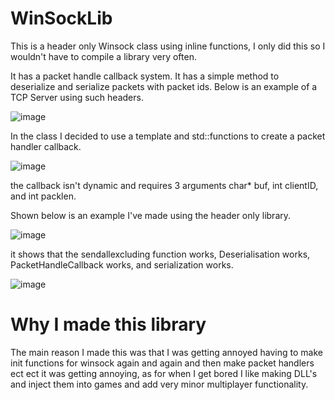 # WinSockLib


This is a header only Winsock class using inline functions, I only did this so I wouldn't have to compile a library very often.

It has a packet handle callback system. It has a simple method to deserialize and serialize packets with packet ids. Below is an example of a TCP Server using such headers.

![image](https://github.com/Matthew-C-2022/WinSock-Library/assets/112186489/95c19651-3621-4611-9f59-f096bc8bfdc9)



In the class I decided to use a template and std::functions to create a packet handler callback.

![image](https://github.com/Matthew-C-2022/WinSock-Library/assets/112186489/65e960f4-4466-45e6-adc1-954327799711)


the callback isn't dynamic and requires 3 arguments char* buf, int clientID, and int packlen.

Shown below is an example I've made using the header only library.

![image](https://github.com/Matthew-C-2022/WinSock-Library/assets/112186489/19cd5d05-f60e-4e69-aeef-b2da4b8e386d)


it shows that the sendallexcluding function works, Deserialisation works, PacketHandleCallback works, and serialization works.

![image](https://github.com/Matthew-C-2022/WinSock-Library/assets/112186489/adc1b50c-acc5-4536-81cd-6842ae4df699)





# Why I made this library

The main reason I made this was that I was getting annoyed having to make init functions for winsock again and again and then make packet handlers ect ect it was getting annoying, as for when I get bored I like making DLL's and inject them into games and add very minor multiplayer functionality.

